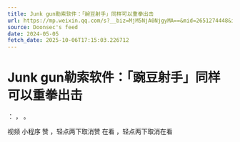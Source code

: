 ```yaml
---
title: Junk gun勒索软件：「豌豆射手」同样可以重拳出击
url: https://mp.weixin.qq.com/s?__biz=MjM5NjA0NjgyMA==&mid=2651274448&idx=3&sn=be2964510abb99bcc9461de058eee076
source: Doonsec's feed
date: 2024-05-05
fetch_date: 2025-10-06T17:15:03.226712
---
```


# Junk gun勒索软件：「豌豆射手」同样可以重拳出击

：
，
。

视频
小程序
赞
，轻点两下取消赞
在看
，轻点两下取消在看